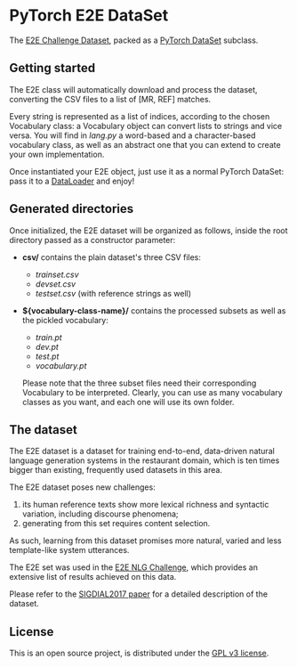 # PyTorch E2E DataSet
The [E2E Challenge Dataset](http://www.macs.hw.ac.uk/InteractionLab/E2E/),
packed as a [PyTorch DataSet](https://pytorch.org/docs/master/data.html#torch.utils.data.Dataset)
subclass.

## Getting started
The E2E class will automatically download and process the dataset, converting the CSV files to
a list of [MR, REF] matches.

Every string is represented as a list of indices, according to the chosen Vocabulary class: a
Vocabulary object can convert lists to strings and vice versa.
You will find in *lang.py* a word-based and a character-based vocabulary class, as well as an
abstract one that you can extend to create your own implementation.

Once instantiated your E2E object, just use it as a normal PyTorch DataSet: pass it to a
[DataLoader](https://pytorch.org/docs/master/data.html#torch.utils.data.DataLoader) and enjoy!

## Generated directories
Once initialized, the E2E dataset will be organized as follows, inside the root directory passed
as a constructor parameter:
 * **csv/** contains the plain dataset's three CSV files:
    * *trainset.csv*
    * *devset.csv*
    * *testset.csv* (with reference strings as well)
 * **${vocabulary-class-name}/** contains the processed subsets as well as the pickled
   vocabulary:
    * *train.pt*
    * *dev.pt*
    * *test.pt*
    * *vocabulary.pt*
   
   Please note that the three subset files need their corresponding Vocabulary to be interpreted.
   Clearly, you can use as many vocabulary classes as you want, and each one will use its own folder.  

## The dataset
The E2E dataset is a dataset for training end-to-end, data-driven natural 
language generation systems in the restaurant domain, which is ten times bigger 
than existing, frequently used datasets in this area. 

The E2E dataset poses new challenges: 
1) its human reference texts show more lexical richness and syntactic
   variation, including discourse phenomena;
2) generating from this set requires content selection. 

As such, learning from this dataset promises more natural, varied and less 
template-like system utterances.

The E2E set was used in the [E2E NLG Challenge](http://www.macs.hw.ac.uk/InteractionLab/E2E/),
which provides an extensive list of results achieved on this data.

Please refer to the [SIGDIAL2017 paper](https://arxiv.org/abs/1706.09254) for 
a detailed description of the dataset.

## License
This is an open source project, is distributed under the [GPL v3 license](http://www.gnu.org/licenses/gpl-3.0.html).
